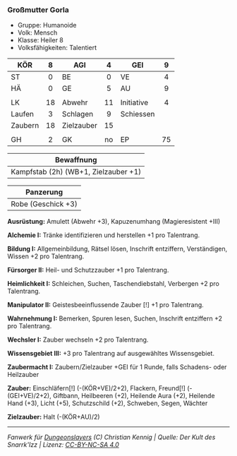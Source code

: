 ### Großmutter Gorla

- Gruppe: Humanoide
- Volk: Mensch
- Klasse: Heiler 8
- Volksfähigkeiten: Talentiert

| KÖR     |  8  | AGI        |  4  | GEI        |  9  |
| ------- | :-: | ---------- | :-: | ---------- | :-: |
| ST      |  0  | BE         |  0  | VE         |  4  |
| HÄ      |  0  | GE         |  5  | AU         |  9  |
|         |     |            |     |            |     |
| LK      | 18  | Abwehr     | 11  | Initiative |  4  |
| Laufen  |  3  | Schlagen   |  9  | Schiessen  |     |
| Zaubern | 18  | Zielzauber | 15  |            |     |
|         |     |            |     |            |     |
| GH      |  2  | GK         | no  | EP         | 75  |

|              Bewaffnung              |
| :----------------------------------: |
| Kampfstab (2h) (WB+1, Zielzauber +1) |

|     Panzerung      |
| :----------------: |
| Robe (Geschick +3) |

**Ausrüstung:** Amulett (Abwehr +3), Kapuzenumhang (Magieresistent +III)

**Alchemie I:** Tränke identifizieren und herstellen +1 pro Talentrang.

**Bildung I:** Allgemeinbildung, Rätsel lösen, Inschrift entziffern, Verständigen, Wissen +2 pro Talentrang.

**Fürsorger II:** Heil- und Schutzzauber +1 pro Talentrang.

**Heimlichkeit I:** Schleichen, Suchen, Taschendiebstahl, Verbergen +2 pro Talentrang.

**Manipulator II:** Geistesbeeinflussende Zauber [!] +1 pro Talentrang.

**Wahrnehmung I:** Bemerken, Spuren lesen, Suchen, Inschrift entziffern +2 pro Talentrang.

**Wechsler I:** Zauber wechseln +2 pro Talentrang.

**Wissensgebiet III:** +3 pro Talentrang auf ausgewähltes Wissensgebiet.

**Zaubermacht I:** Zaubern/Zielzauber +GEI für 1 Runde, falls Schadens- oder Heilzauber

**Zauber:** Einschläfern[!] (-(KÖR+VE)/2+2), Flackern, Freund[!] (-(GEI+VE)/2+2), Giftbann, Heilbeeren (+2), Heilende Aura (+2), Heilende Hand (+3), Licht (+5), Schutzschild (+2), Schweben, Segen, Wächter

**Zielzauber:** Halt (-(KÖR+AU)/2)

---

_Fanwerk für [Dungeonslayers](https://www.dungeonslayers.net/) (C) Christian Kennig | Quelle: Der Kult des Snarrk'Izz | Lizenz: [CC-BY-NC-SA 4.0](https://creativecommons.org/licenses/by-nc-sa/4.0/deed.de)_
